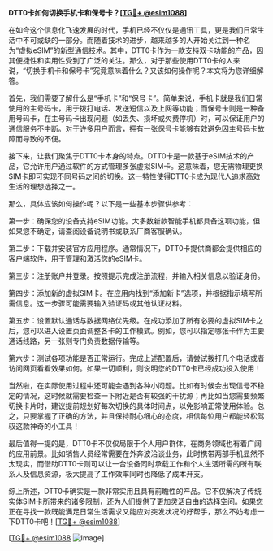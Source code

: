 **DTT0卡如何切换手机卡和保号卡？[[TG💪+ @esim1088](https://t.me/s/esim1088)]**

在如今这个信息化飞速发展的时代，手机已经不仅仅是通讯工具，更是我们日常生活中不可或缺的一部分。而随着技术的进步，越来越多的人开始关注到一种名为“虚拟eSIM”的新型通信技术。其中，DTT0卡作为一款支持双卡功能的产品，因其便捷性和实用性受到了广泛的关注。那么，对于那些使用DTT0卡的人来说，“切换手机卡和保号卡”究竟意味着什么？又该如何操作呢？本文将为您详细解答。

首先，我们需要了解什么是“手机卡”和“保号卡”。简单来说，手机卡就是我们日常使用的主号码卡，用于拨打电话、发送短信以及上网等功能；而保号卡则是一种备用号码卡，在主号码卡出现问题（如丢失、损坏或欠费停机）时，可以保证用户的通信服务不中断。对于许多用户而言，拥有一张保号卡能够有效避免因主号码卡故障而导致的不便。

接下来，让我们聚焦于DTT0卡本身的特点。DTT0卡是一款基于eSIM技术的产品，它允许用户通过软件的方式管理多张虚拟SIM卡。这意味着，您无需物理更换SIM卡即可实现不同号码之间的切换。这一特性使得DTT0卡成为现代人追求高效生活的理想选择之一。

那么，具体应该如何操作呢？以下是一些基本步骤供参考：

第一步：确保您的设备支持eSIM功能。大多数新款智能手机都具备这项功能，但如果您不确定，请查阅设备说明书或联系厂商客服确认。

第二步：下载并安装官方应用程序。通常情况下，DTT0卡提供商都会提供相应的客户端软件，用于管理和激活您的eSIM卡。

第三步：注册账户并登录。按照提示完成注册流程，并输入相关信息以验证身份。

第四步：添加新的虚拟SIM卡。在应用内找到“添加新卡”选项，并根据指示填写所需信息。这一步骤可能需要输入验证码或其他认证材料。

第五步：设置默认通话与数据网络优先级。在成功添加了所有必要的虚拟SIM卡之后，您可以进入设置页面调整各卡的工作模式。例如，您可以指定哪张卡作为主要通话线路，另一张则专门负责数据传输等。

第六步：测试各项功能是否正常运行。完成上述配置后，请尝试拨打几个电话或者访问网页看看效果如何。如果一切顺利，则说明您的DTT0卡已经成功投入使用！

当然啦，在实际使用过程中还可能会遇到各种小问题。比如有时候会出现信号不稳定的情况，这时候就需要检查一下附近是否有较强的干扰源；再比如当您需要频繁切换卡片时，建议提前规划好每次切换的具体时间点，以免影响正常使用体验。总之，只要掌握了正确的方法，并且保持耐心细心的态度，相信每位用户都能轻松驾驭这款神奇的小工具！

最后值得一提的是，DTT0卡不仅仅局限于个人用户群体，在商务领域也有着广阔的应用前景。比如销售人员经常需要在外奔波洽谈业务，此时携带两部手机显然不太现实，而借助DTT0卡则可以让一台设备同时承载工作和个人生活所需的所有联系人及信息资源，极大提高了工作效率同时也降低了成本开支。

综上所述，DTT0卡确实是一款非常实用且具有前瞻性的产品。它不仅解决了传统实体SIM卡所带来的诸多限制，还为人们提供了更加灵活自由的选择空间。如果您正在寻找一款既能满足日常生活需求又能应对突发状况的好帮手，那么不妨考虑一下DTT0卡吧！[[TG💪+ @esim1088](https://t.me/s/esim1088)]

[[TG💪+ @esim1088](https://t.me/s/esim1088) ![Image](https://i.postimg.cc/4NQfJmqS/Snipaste-2025-05-13-00-14-12.png)]